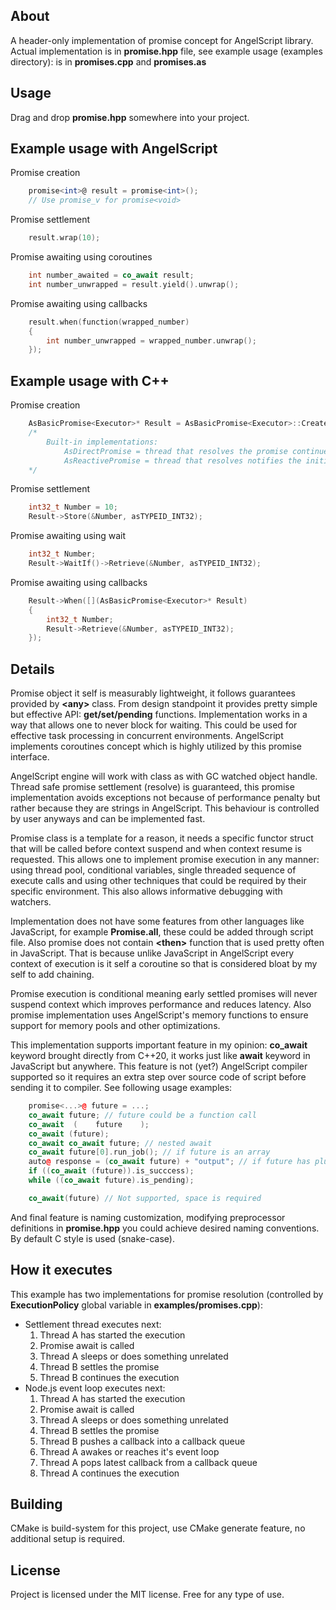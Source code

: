 ## About
A header-only implementation of promise concept for AngelScript library. Actual implementation is in __promise.hpp__ file, see example usage (examples directory): is in __promises.cpp__ and __promises.as__

## Usage
Drag and drop __promise.hpp__ somewhere into your project.

## Example usage with AngelScript
Promise creation
```as
    promise<int>@ result = promise<int>();
    // Use promise_v for promise<void>
```

Promise settlement
```cpp
    result.wrap(10);
```

Promise awaiting using coroutines
```cpp
    int number_awaited = co_await result;
    int number_unwrapped = result.yield().unwrap();
```

Promise awaiting using callbacks
```cpp
    result.when(function(wrapped_number)
    {
        int number_unwrapped = wrapped_number.unwrap();
    });
```

## Example usage with C++
Promise creation
```cpp
    AsBasicPromise<Executor>* Result = AsBasicPromise<Executor>::Create();
    /*
        Built-in implementations:
            AsDirectPromise = thread that resolves the promise continues script execution,
            AsReactivePromise = thread that resolves notifies the initiator
    */
```

Promise settlement
```cpp
    int32_t Number = 10;
    Result->Store(&Number, asTYPEID_INT32);
```

Promise awaiting using wait
```cpp
    int32_t Number;
    Result->WaitIf()->Retrieve(&Number, asTYPEID_INT32);
```

Promise awaiting using callbacks
```cpp
    Result->When([](AsBasicPromise<Executor>* Result)
    {
        int32_t Number;
        Result->Retrieve(&Number, asTYPEID_INT32);
    });
```

## Details
Promise object it self is measurably lightweight, it follows guarantees provided by **\<any\>** class.
From design standpoint it provides pretty simple but effective API: **get/set/pending** functions.
Implementation works in a way that allows one to never block for waiting. This could be used for
effective task processing in concurrent environments. AngelScript implements coroutines concept which
is highly utilized by this promise interface.

AngelScript engine will work with class as with GC watched object handle. Thread safe promise settlement (resolve)
is guaranteed, this promise implementation avoids exceptions not because of performance penalty but rather because
they are strings in AngelScript. This behaviour is controlled by user anyways and can be implemented fast.

Promise class is a template for a reason, it needs a specific functor struct that will be called before context suspend
and when context resume is requested. This allows one to implement promise execution in any manner: using thread pool, conditional variables, single threaded sequence of execute calls and using other techniques that could be required by their specific environment. This also allows informative debugging with watchers.

Implementation does not have some features from other languages like JavaScript, for example **Promise.all**, these could be added through script file. Also promise does not contain **\<then\>** function that is used pretty often in JavaScript. That is because unlike JavaScript in AngelScript every context of execution is it self a coroutine so that is considered bloat by my self to add chaining.

Promise execution is conditional meaning early settled promises will never suspend context which improves performance and reduces latency. Also promise implementation uses AngelScript's memory functions to ensure support for memory pools and other optimizations.

This implementation supports important feature in my opinion: __co_await__ keyword brought directly from C++20, it works just like __await__ keyword in JavaScript but anywhere. This feature is not (yet?) AngelScript compiler supported so it requires an extra step over source code of script before sending it to compiler. See following usage examples:
```cpp
    promise<...>@ future = ...;
    co_await future; // future could be a function call
    co_await  (    future    );
    co_await (future);
    co_await co_await future; // nested await
    co_await future[0].run_job(); // if future is an array
    auto@ response = (co_await future) + "output"; // if future has plus op
    if ((co_await (future)).is_succcess);
    while ((co_await future).is_pending);

    co_await(future) // Not supported, space is required
```

And final feature is naming customization, modifying preprocessor definitions in __promise.hpp__ you could achieve desired naming conventions. By default C style is used (snake-case). 

## How it executes
This example has two implementations for promise resolution (controlled by __ExecutionPolicy__ global variable in **examples/promises.cpp**):
* Settlement thread executes next:
    1. Thread A has started the execution
    2. Promise await is called
    3. Thread A sleeps or does something unrelated
    4. Thread B settles the promise
    5. Thread B continues the execution
* Node.js event loop executes next:
    1. Thread A has started the execution
    2. Promise await is called
    3. Thread A sleeps or does something unrelated
    4. Thread B settles the promise
    5. Thread B pushes a callback into a callback queue
    5. Thread A awakes or reaches it's event loop
    6. Thread A pops latest callback from a callback queue
    7. Thread A continues the execution

## Building
CMake is build-system for this project, use CMake generate feature, no additional setup is required.

## License
Project is licensed under the MIT license. Free for any type of use.